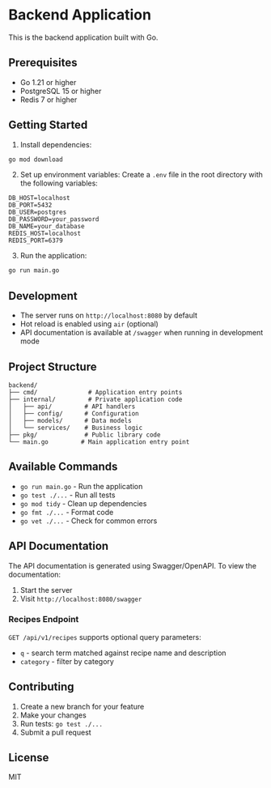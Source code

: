 # Backend Application

This is the backend application built with Go.

## Prerequisites

- Go 1.21 or higher
- PostgreSQL 15 or higher
- Redis 7 or higher

## Getting Started

1. Install dependencies:
```bash
go mod download
```

2. Set up environment variables:
Create a `.env` file in the root directory with the following variables:
```
DB_HOST=localhost
DB_PORT=5432
DB_USER=postgres
DB_PASSWORD=your_password
DB_NAME=your_database
REDIS_HOST=localhost
REDIS_PORT=6379
```

3. Run the application:
```bash
go run main.go
```

## Development

- The server runs on `http://localhost:8080` by default
- Hot reload is enabled using `air` (optional)
- API documentation is available at `/swagger` when running in development mode

## Project Structure

```
backend/
├── cmd/              # Application entry points
├── internal/         # Private application code
│   ├── api/         # API handlers
│   ├── config/      # Configuration
│   ├── models/      # Data models
│   └── services/    # Business logic
├── pkg/             # Public library code
└── main.go         # Main application entry point
```

## Available Commands

- `go run main.go` - Run the application
- `go test ./...` - Run all tests
- `go mod tidy` - Clean up dependencies
- `go fmt ./...` - Format code
- `go vet ./...` - Check for common errors

## API Documentation

The API documentation is generated using Swagger/OpenAPI. To view the documentation:

1. Start the server
2. Visit `http://localhost:8080/swagger`

### Recipes Endpoint

`GET /api/v1/recipes` supports optional query parameters:

- `q` - search term matched against recipe name and description
- `category` - filter by category

## Contributing

1. Create a new branch for your feature
2. Make your changes
3. Run tests: `go test ./...`
4. Submit a pull request

## License

MIT 